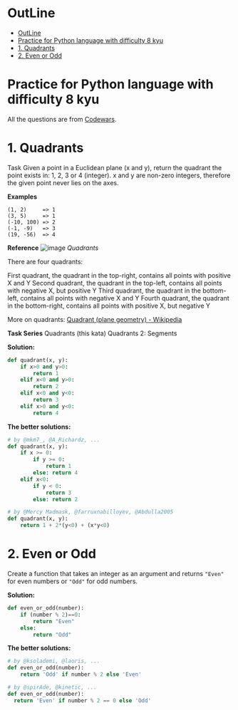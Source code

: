 
# OutLine

- [OutLine](#outline)
- [Practice for Python language with difficulty 8 kyu](#practice-for-python-language-with-difficulty-8-kyu)
- [1. Quadrants](#1-quadrants)
- [2. Even or Odd](#2-even-or-odd)

# Practice for Python language with difficulty 8 kyu
All the questions are from [Codewars](https://www.codewars.com).

# 1. Quadrants
Task
Given a point in a Euclidean plane (x and y), return the quadrant the point exists in: 1, 2, 3 or 4 (integer). x and y are non-zero integers, therefore the given point never lies on the axes.

**Examples**
```
(1, 2)     => 1
(3, 5)     => 1
(-10, 100) => 2
(-1, -9)   => 3
(19, -56)  => 4
```

**Reference**
![image](https://upload.wikimedia.org/wikipedia/commons/thumb/1/1a/Cartesian_coordinates_2D.svg/300px-Cartesian_coordinates_2D.svg.png)
*Quadrants*

There are four quadrants:

First quadrant, the quadrant in the top-right, contains all points with positive X and Y
Second quadrant, the quadrant in the top-left, contains all points with negative X, but positive Y
Third quadrant, the quadrant in the bottom-left, contains all points with negative X and Y
Fourth quadrant, the quadrant in the bottom-right, contains all points with positive X, but negative Y

More on quadrants: [Quadrant (plane geometry) - Wikipedia](https://en.wikipedia.org/wiki/Quadrant_(plane_geometry))

**Task Series**
Quadrants (this kata)
Quadrants 2: Segments

**Solution:**
```python
def quadrant(x, y):
    if x>0 and y>0:
        return 1
    elif x<0 and y>0:
        return 2
    elif x<0 and y<0:
        return 3
    elif x>0 and y<0:
        return 4
```

**The better solutions:**
```python
# by @mkm7_, @A_Richardz, ...
def quadrant(x, y):
    if x >= 0:
        if y >= 0:
            return 1
        else: return 4
    elif x<0:
        if y < 0:
            return 3
        else: return 2
```

```python
# by @Mercy Madmask, @farruxnabilloyev, @Abdulla2005
def quadrant(x, y):
    return 1 + 2*(y<0) + (x*y<0)
```

# 2. Even or Odd
Create a function that takes an integer as an argument and returns `"Even"` for even numbers or `"Odd"` for odd numbers.

**Solution:**
```python
def even_or_odd(number):
    if (number % 2)==0:
        return "Even"
    else: 
        return "Odd"
```

**The better solutions:**
```python
# by @ksolademi, @laoris, ...
def even_or_odd(number):
	return 'Odd' if number % 2 else 'Even'
```

```python
# by @spirAde, @kinetic, ...
def even_or_odd(number):
  return 'Even' if number % 2 == 0 else 'Odd'
```